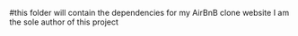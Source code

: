 #this folder will contain the dependencies for my AirBnB clone website
I am the sole author of this project
